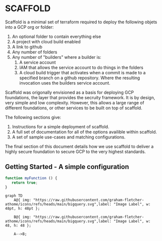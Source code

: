 # SCAFFOLD

Scaffold is a minimal set of terraform required to deploy the following objets into a GCP org or folder:
1. An optional folder to contain everything else
2. A project with cloud build enabled
3. A link to github
4. Any number of folders
5. Any number of "builders" where a builder is:
    1. A service account
    2. IAM that allows the service account to do things in the folders
    3. A cloud build trigger that activates when a commit is made to a 
       specified branch on a github repository. Where the resulting invocation
       uses the builders service account.

Scaffold was origonally envisioned as a basis for deploying GCP foundations, the layer that provides the secruity framework.  It is by design, very simple and low complexity. However, this allows a large range of different foundations, or other services to be built on top of scaffold. 

The following sections give:
1. Instructions for a simple deployment of scaffold.
2. A full set of documentation for all of the options availible within scaffold.
3. A set of sample use-cases and matching configurations.

The final section of this document details how we use scaffold to deliver a highly secure foundation to secure GCP to the very highest standards.

## Getting Started - A simple configuration
```js
function myFunction () {
   return true;
}
```

```mermaid
graph TD
    A@{ img: "https://raw.githubusercontent.com/graham-fletcher-athome/icons/refs/heads/main/bigquery.svg",label: "Image Label", w: 48pt, h: 48pt };

    B@{ img: "https://raw.githubusercontent.com/graham-fletcher-athome/icons/refs/heads/main/bigquery.svg",label: "Image Label", w: 48, h: 48 };

    A-->B;
```




